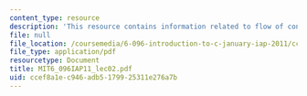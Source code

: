 ```yaml
---
content_type: resource
description: 'This resource contains information related to flow of control. '
file: null
file_location: /coursemedia/6-096-introduction-to-c-january-iap-2011/ccef8a1ec946adb5179925311e276a7b_MIT6_096IAP11_lec02.pdf
file_type: application/pdf
resourcetype: Document
title: MIT6_096IAP11_lec02.pdf
uid: ccef8a1e-c946-adb5-1799-25311e276a7b
---
```

